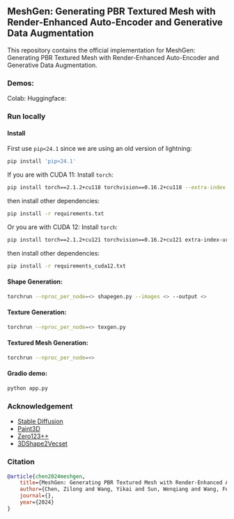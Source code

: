 ## MeshGen: Generating PBR Textured Mesh with Render-Enhanced Auto-Encoder and Generative Data Augmentation


This repository contains the official implementation for MeshGen: Generating PBR Textured Mesh with Render-Enhanced Auto-Encoder and Generative Data Augmentation.


### Demos:
Colab:
Huggingface:

### Run locally
#### Install
First use `pip<24.1` since we are using an old version of lightning:
```bash
pip install 'pip<24.1'
```
If you are with CUDA 11:
Install `torch`:
```bash
pip install torch==2.1.2+cu118 torchvision==0.16.2+cu118 --extra-index-url https://download.pytorch.org/whl/cu118
```
then install other dependencies:
```bash
pip install -r requirements.txt
```

Or you are with CUDA 12:
Install `torch`:
```bash
pip install torch==2.1.2+cu121 torchvision==0.16.2+cu121 extra-index-url https://download.pytorch.org/whl/cu121
```
then install other dependencies:
```bash
pip install -r requirements_cuda12.txt
```

#### Shape Generation:
```bash
torchrun --nproc_per_node=<> shapegen.py --images <> --output <>
```

#### Texture Generation:
```bash
torchrun --nproc_per_node=<> texgen.py
```

#### Textured Mesh Generation:
```bash
torchrun --nproc_per_node=<>
```

#### Gradio demo:
```bash
python app.py
```

### Acknowledgement
- [Stable Diffusion]()
- [Paint3D]()
- [Zero123++]()
- [3DShape2Vecset]()

### Citation
```bibtex
@article{chen2024meshgen,
    title={MeshGen: Generating PBR Textured Mesh with Render-Enhanced Auto-Encoder and Generative Data Augmentation},
    author={Chen, Zilong and Wang, Yikai and Sun, Wenqiang and Wang, Feng and Liu, Huaping},
    journal={},
    year={2024}
}
```

